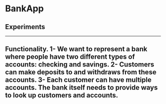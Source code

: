 # BankApp
## Experiments
------------------------
Functionality. 
1- We want to represent a bank where people have two different types of accounts: checking and savings. 
2- Customers can make deposits to and withdraws from these accounts. 
3- Each customer can have multiple accounts. The bank itself needs to provide ways to look up customers and accounts.
------------------------
